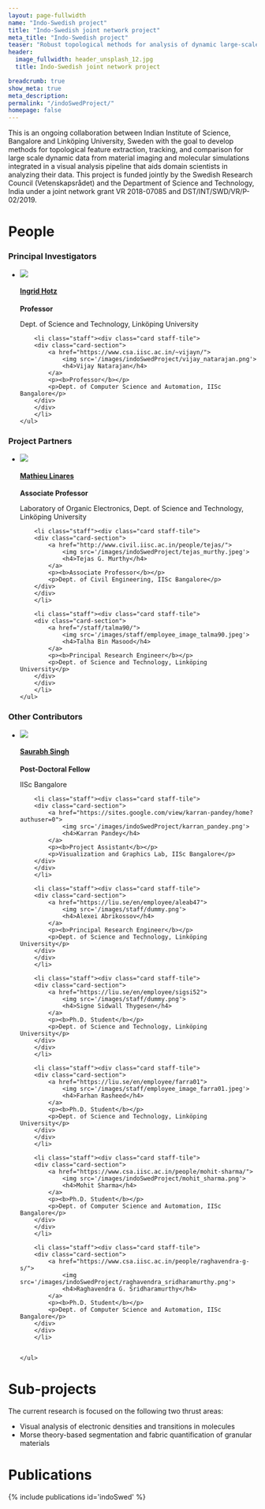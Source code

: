 ```yaml
---
layout: page-fullwidth
name: "Indo-Swedish project"
title: "Indo-Swedish joint network project"
meta_title: "Indo-Swedish project"
teaser: "Robust topological methods for analysis of dynamic large-scale data for modern material design"
header:
  image_fullwidth: header_unsplash_12.jpg
  title: Indo-Swedish joint network project

breadcrumb: true
show_meta: true
meta_description:
permalink: "/indoSwedProject/"
homepage: false
---
```


This is an ongoing collaboration between Indian Institute of Science, Bangalore and Linköping University, Sweden with the goal to develop methods for topological feature extraction, tracking, and comparison for large scale dynamic data from material imaging and molecular simulations integrated in a visual analysis pipeline that aids domain scientists in analyzing their data. This project is funded jointly by the Swedish Research Council (Vetenskapsrådet) and the Department of Science and Technology, India under a joint network grant VR 2018-07085 and DST/INT/SWD/VR/P-02/2019.

# People

<h3>Principal Investigators</h3>
<p style="margin-bottom:0.6em;"></p>
<div class="row b60">
    <ul class="medium-block-grid-5">
        <li class="staff"><div class="card staff-tile">
        <div class="card-section">
            <a href="https://liu.se/en/employee/ingho32">
                <img src='/images/staff/employee_image_ingho32.jpeg'>
                <h4>Ingrid Hotz</h4>
            </a>
            <p><b>Professor</b></p> 
            <p>Dept. of Science and Technology, Linköping University</p>
        </div>
        </div>
        </li>
        
        <li class="staff"><div class="card staff-tile">
        <div class="card-section">
            <a href="https://www.csa.iisc.ac.in/~vijayn/">
                <img src='/images/indoSwedProject/vijay_natarajan.png'>
                <h4>Vijay Natarajan</h4>
            </a>
            <p><b>Professor</b></p> 
            <p>Dept. of Computer Science and Automation, IISc Bangalore</p>
        </div>
        </div>
        </li>
    </ul>
</div>

<h3>Project Partners</h3>
<p style="margin-bottom:0.6em;"></p>
<div class="row b60">
    <ul class="medium-block-grid-5">
        <li class="staff"><div class="card staff-tile">
        <div class="card-section">
            <a href="https://liu.se/en/employee/matli20">
                <img src='/images/staff/employee_image_matli20.jpeg'>
                <h4>Mathieu Linares</h4>    
            </a>
            <p><b>Associate Professor</b></p> 
            <p>Laboratory of Organic Electronics, Dept. of Science and Technology, Linköping University</p>
        </div>
        </div>
        </li>
        
        <li class="staff"><div class="card staff-tile">
        <div class="card-section">
            <a href="http://www.civil.iisc.ac.in/people/tejas/">
                <img src='/images/indoSwedProject/tejas_murthy.jpeg'>
                <h4>Tejas G. Murthy</h4>
            </a>
            <p><b>Associate Professor</b></p> 
            <p>Dept. of Civil Engineering, IISc Bangalore</p>
        </div>
        </div>
        </li>
        
        <li class="staff"><div class="card staff-tile">
        <div class="card-section">
            <a href="/staff/talma90/">
                <img src='/images/staff/employee_image_talma90.jpeg'>
                <h4>Talha Bin Masood</h4>
            </a>
            <p><b>Principal Research Engineer</b></p> 
            <p>Dept. of Science and Technology, Linköping University</p>
        </div>
        </div>
        </li>
    </ul>
</div>

<h3>Other Contributors</h3>
<p style="margin-bottom:0.6em;"></p>
<div class="row b60">
    <ul class="medium-block-grid-5">
        <li class="staff"><div class="card staff-tile">
        <div class="card-section">
            <a href="">
                <img src='/images/indoSwedProject/saurabh_singh.jpeg'>
                <h4>Saurabh Singh</h4>
            </a>
            <p><b>Post-Doctoral Fellow</b></p> 
            <p>IISc Bangalore</p>
        </div>
        </div>
        </li>
        
        <li class="staff"><div class="card staff-tile">
        <div class="card-section">
            <a href="https://sites.google.com/view/karran-pandey/home?authuser=0">
                <img src='/images/indoSwedProject/karran_pandey.png'>
                <h4>Karran Pandey</h4>
            </a>
            <p><b>Project Assistant</b></p> 
            <p>Visualization and Graphics Lab, IISc Bangalore</p>
        </div>
        </div>
        </li>
        
        <li class="staff"><div class="card staff-tile">
        <div class="card-section">
            <a href="https://liu.se/en/employee/aleab47">
                <img src='/images/staff/dummy.png'>
                <h4>Alexei Abrikossov</h4>    
            </a>
            <p><b>Principal Research Engineer</b></p> 
            <p>Dept. of Science and Technology, Linköping University</p>
        </div>
        </div>
        </li>
        
        <li class="staff"><div class="card staff-tile">
        <div class="card-section">
            <a href="https://liu.se/en/employee/sigsi52">
                <img src='/images/staff/dummy.png'>
                <h4>Signe Sidwall Thygesen</h4>  
            </a>
            <p><b>Ph.D. Student</b></p> 
            <p>Dept. of Science and Technology, Linköping University</p>
        </div>
        </div>
        </li>
        
        <li class="staff"><div class="card staff-tile">
        <div class="card-section">
            <a href="https://liu.se/en/employee/farra01">
                <img src='/images/staff/employee_image_farra01.jpeg'>
                <h4>Farhan Rasheed</h4>
            </a>
            <p><b>Ph.D. Student</b></p> 
            <p>Dept. of Science and Technology, Linköping University</p>
        </div>
        </div>
        </li>
        
        <li class="staff"><div class="card staff-tile">
        <div class="card-section">
            <a href="https://www.csa.iisc.ac.in/people/mohit-sharma/">
                <img src='/images/indoSwedProject/mohit_sharma.png'>
                <h4>Mohit Sharma</h4>
            </a>
            <p><b>Ph.D. Student</b></p> 
            <p>Dept. of Computer Science and Automation, IISc Bangalore</p>
        </div>
        </div>
        </li>
        
        <li class="staff"><div class="card staff-tile">
        <div class="card-section">
            <a href="https://www.csa.iisc.ac.in/people/raghavendra-g-s/">
                <img src='/images/indoSwedProject/raghavendra_sridharamurthy.png'>
                <h4>Raghavendra G. Sridharamurthy</h4>
            </a>
            <p><b>Ph.D. Student</b></p> 
            <p>Dept. of Computer Science and Automation, IISc Bangalore</p>
        </div>
        </div>
        </li>
        
        
    </ul>
</div>

# Sub-projects

The current research is focused on the following two thrust areas:
+ Visual analysis of electronic densities and transitions in molecules
+ Morse theory-based segmentation and fabric quantification of granular materials

# Publications
{% include publications id='indoSwed' %}


